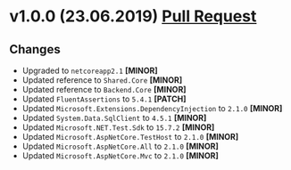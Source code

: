 ﻿# v1.0.0 (23.06.2019) [Pull Request](https://github.com/oskardudycz/GoldenEye/pull/65)

## Changes

* Upgraded to `netcoreapp2.1` **[MINOR]**
* Updated reference to `Shared.Core` **[MINOR]**
* Updated reference to `Backend.Core` **[MINOR]**
* Updated `FluentAssertions` to `5.4.1` **[PATCH]**
* Updated `Microsoft.Extensions.DependencyInjection` to `2.1.0` **[MINOR]**
* Updated `System.Data.SqlClient` to `4.5.1` **[MINOR]**
* Updated `Microsoft.NET.Test.Sdk` to `15.7.2` **[MINOR]**
* Updated `Microsoft.AspNetCore.TestHost` to `2.1.0` **[MINOR]**
* Updated `Microsoft.AspNetCore.All` to `2.1.0` **[MINOR]**
* Updated `Microsoft.AspNetCore.Mvc` to `2.1.0` **[MINOR]**